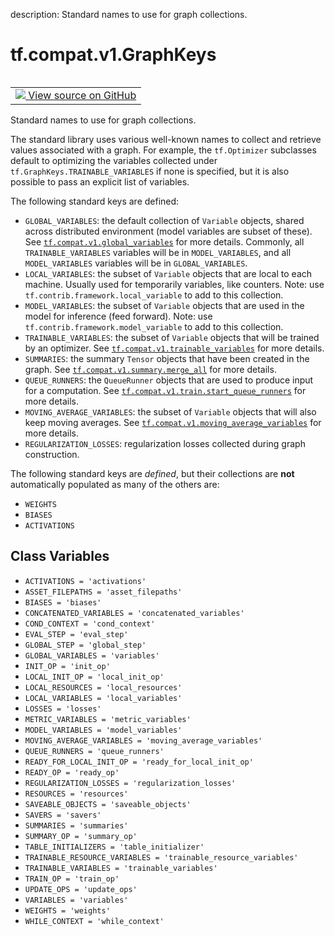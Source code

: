 description: Standard names to use for graph collections.

<div itemscope itemtype="http://developers.google.com/ReferenceObject">
<meta itemprop="name" content="tf.compat.v1.GraphKeys" />
<meta itemprop="path" content="Stable" />
<meta itemprop="property" content="ACTIVATIONS"/>
<meta itemprop="property" content="ASSET_FILEPATHS"/>
<meta itemprop="property" content="BIASES"/>
<meta itemprop="property" content="CONCATENATED_VARIABLES"/>
<meta itemprop="property" content="COND_CONTEXT"/>
<meta itemprop="property" content="EVAL_STEP"/>
<meta itemprop="property" content="GLOBAL_STEP"/>
<meta itemprop="property" content="GLOBAL_VARIABLES"/>
<meta itemprop="property" content="INIT_OP"/>
<meta itemprop="property" content="LOCAL_INIT_OP"/>
<meta itemprop="property" content="LOCAL_RESOURCES"/>
<meta itemprop="property" content="LOCAL_VARIABLES"/>
<meta itemprop="property" content="LOSSES"/>
<meta itemprop="property" content="METRIC_VARIABLES"/>
<meta itemprop="property" content="MODEL_VARIABLES"/>
<meta itemprop="property" content="MOVING_AVERAGE_VARIABLES"/>
<meta itemprop="property" content="QUEUE_RUNNERS"/>
<meta itemprop="property" content="READY_FOR_LOCAL_INIT_OP"/>
<meta itemprop="property" content="READY_OP"/>
<meta itemprop="property" content="REGULARIZATION_LOSSES"/>
<meta itemprop="property" content="RESOURCES"/>
<meta itemprop="property" content="SAVEABLE_OBJECTS"/>
<meta itemprop="property" content="SAVERS"/>
<meta itemprop="property" content="SUMMARIES"/>
<meta itemprop="property" content="SUMMARY_OP"/>
<meta itemprop="property" content="TABLE_INITIALIZERS"/>
<meta itemprop="property" content="TRAINABLE_RESOURCE_VARIABLES"/>
<meta itemprop="property" content="TRAINABLE_VARIABLES"/>
<meta itemprop="property" content="TRAIN_OP"/>
<meta itemprop="property" content="UPDATE_OPS"/>
<meta itemprop="property" content="VARIABLES"/>
<meta itemprop="property" content="WEIGHTS"/>
<meta itemprop="property" content="WHILE_CONTEXT"/>
</div>

# tf.compat.v1.GraphKeys

<!-- Insert buttons and diff -->

<table class="tfo-notebook-buttons tfo-api nocontent" align="left">
<td>
  <a target="_blank" href="https://github.com/tensorflow/tensorflow/blob/r2.4/tensorflow/python/framework/ops.py#L6139-L6281">
    <img src="https://www.tensorflow.org/images/GitHub-Mark-32px.png" />
    View source on GitHub
  </a>
</td>
</table>



Standard names to use for graph collections.

<!-- Placeholder for "Used in" -->

The standard library uses various well-known names to collect and
retrieve values associated with a graph. For example, the
`tf.Optimizer` subclasses default to optimizing the variables
collected under `tf.GraphKeys.TRAINABLE_VARIABLES` if none is
specified, but it is also possible to pass an explicit list of
variables.

The following standard keys are defined:

* `GLOBAL_VARIABLES`: the default collection of `Variable` objects, shared
  across distributed environment (model variables are subset of these). See
  <a href="../../../tf/compat/v1/global_variables.md"><code>tf.compat.v1.global_variables</code></a>
  for more details.
  Commonly, all `TRAINABLE_VARIABLES` variables will be in `MODEL_VARIABLES`,
  and all `MODEL_VARIABLES` variables will be in `GLOBAL_VARIABLES`.
* `LOCAL_VARIABLES`: the subset of `Variable` objects that are local to each
  machine. Usually used for temporarily variables, like counters.
  Note: use `tf.contrib.framework.local_variable` to add to this collection.
* `MODEL_VARIABLES`: the subset of `Variable` objects that are used in the
  model for inference (feed forward). Note: use
  `tf.contrib.framework.model_variable` to add to this collection.
* `TRAINABLE_VARIABLES`: the subset of `Variable` objects that will
  be trained by an optimizer. See
  <a href="../../../tf/compat/v1/trainable_variables.md"><code>tf.compat.v1.trainable_variables</code></a>
  for more details.
* `SUMMARIES`: the summary `Tensor` objects that have been created in the
  graph. See
  <a href="../../../tf/compat/v1/summary/merge_all.md"><code>tf.compat.v1.summary.merge_all</code></a>
  for more details.
* `QUEUE_RUNNERS`: the `QueueRunner` objects that are used to
  produce input for a computation. See
  <a href="../../../tf/compat/v1/train/start_queue_runners.md"><code>tf.compat.v1.train.start_queue_runners</code></a>
  for more details.
* `MOVING_AVERAGE_VARIABLES`: the subset of `Variable` objects that will also
  keep moving averages.  See
  <a href="../../../tf/compat/v1/moving_average_variables.md"><code>tf.compat.v1.moving_average_variables</code></a>
  for more details.
* `REGULARIZATION_LOSSES`: regularization losses collected during graph
  construction.

The following standard keys are _defined_, but their collections are **not**
automatically populated as many of the others are:

* `WEIGHTS`
* `BIASES`
* `ACTIVATIONS`

## Class Variables

* `ACTIVATIONS = 'activations'` <a id="ACTIVATIONS"></a>
* `ASSET_FILEPATHS = 'asset_filepaths'` <a id="ASSET_FILEPATHS"></a>
* `BIASES = 'biases'` <a id="BIASES"></a>
* `CONCATENATED_VARIABLES = 'concatenated_variables'` <a id="CONCATENATED_VARIABLES"></a>
* `COND_CONTEXT = 'cond_context'` <a id="COND_CONTEXT"></a>
* `EVAL_STEP = 'eval_step'` <a id="EVAL_STEP"></a>
* `GLOBAL_STEP = 'global_step'` <a id="GLOBAL_STEP"></a>
* `GLOBAL_VARIABLES = 'variables'` <a id="GLOBAL_VARIABLES"></a>
* `INIT_OP = 'init_op'` <a id="INIT_OP"></a>
* `LOCAL_INIT_OP = 'local_init_op'` <a id="LOCAL_INIT_OP"></a>
* `LOCAL_RESOURCES = 'local_resources'` <a id="LOCAL_RESOURCES"></a>
* `LOCAL_VARIABLES = 'local_variables'` <a id="LOCAL_VARIABLES"></a>
* `LOSSES = 'losses'` <a id="LOSSES"></a>
* `METRIC_VARIABLES = 'metric_variables'` <a id="METRIC_VARIABLES"></a>
* `MODEL_VARIABLES = 'model_variables'` <a id="MODEL_VARIABLES"></a>
* `MOVING_AVERAGE_VARIABLES = 'moving_average_variables'` <a id="MOVING_AVERAGE_VARIABLES"></a>
* `QUEUE_RUNNERS = 'queue_runners'` <a id="QUEUE_RUNNERS"></a>
* `READY_FOR_LOCAL_INIT_OP = 'ready_for_local_init_op'` <a id="READY_FOR_LOCAL_INIT_OP"></a>
* `READY_OP = 'ready_op'` <a id="READY_OP"></a>
* `REGULARIZATION_LOSSES = 'regularization_losses'` <a id="REGULARIZATION_LOSSES"></a>
* `RESOURCES = 'resources'` <a id="RESOURCES"></a>
* `SAVEABLE_OBJECTS = 'saveable_objects'` <a id="SAVEABLE_OBJECTS"></a>
* `SAVERS = 'savers'` <a id="SAVERS"></a>
* `SUMMARIES = 'summaries'` <a id="SUMMARIES"></a>
* `SUMMARY_OP = 'summary_op'` <a id="SUMMARY_OP"></a>
* `TABLE_INITIALIZERS = 'table_initializer'` <a id="TABLE_INITIALIZERS"></a>
* `TRAINABLE_RESOURCE_VARIABLES = 'trainable_resource_variables'` <a id="TRAINABLE_RESOURCE_VARIABLES"></a>
* `TRAINABLE_VARIABLES = 'trainable_variables'` <a id="TRAINABLE_VARIABLES"></a>
* `TRAIN_OP = 'train_op'` <a id="TRAIN_OP"></a>
* `UPDATE_OPS = 'update_ops'` <a id="UPDATE_OPS"></a>
* `VARIABLES = 'variables'` <a id="VARIABLES"></a>
* `WEIGHTS = 'weights'` <a id="WEIGHTS"></a>
* `WHILE_CONTEXT = 'while_context'` <a id="WHILE_CONTEXT"></a>
